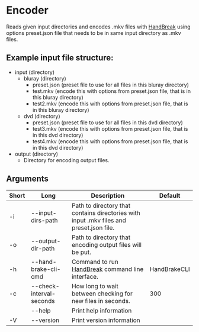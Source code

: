 # Encoder

Reads given input directories and encodes .mkv files with [HandBreak](https://handbrake.fr/) using options preset.json file that needs to be in same input directory as .mkv files.

## Example input file structure:
- input (directory)
  - bluray (directory)
    - preset.json (preset file to use for all files in this bluray directory)
    - test.mkv (encode this with options from preset.json file, that is in this bluray directory)
    - test2.mkv (encode this with options from preset.json file, that is in this bluray directory)
  - dvd (directory)
    - preset.json (preset file to use for all files in this dvd directory)
    - test3.mkv (encode this with options from preset.json file, that is in this dvd directory)
    - test4.mkv (encode this with options from preset.json file, that is in this dvd directory)
- output (directory)
  - Directory for encoding output files.

## Arguments

| Short | Long | Description | Default |
|---|---|---|---|
| -i | --input-dirs-path | Path to directory that contains directories with input .mkv files and preset.json file. |  |
| -o | --output-dir-path | Path to directory that encoding output files will be put. |  |
| -h | --hand-brake-cli-cmd | Command to run [HandBreak](https://handbrake.fr/) command line interface. | HandBrakeCLI |
| -c | --check-interval-seconds | How long to wait between checking for new files in seconds. | 300 |
|  | --help | Print help information |  |
| -V | --version | Print version information |  |
